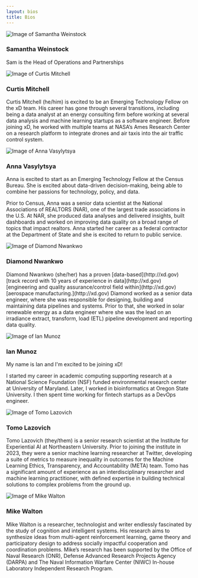 ```yaml
---
layout: bios
title: Bios
---
```

<div>
<img id="attptgXIhrtZAHqE8" alt="Image of Samantha Weinstock" src="https://v5.airtableusercontent.com/v2/23/23/1702080000000/za52YqrOI6GTXkRo8ULeeA/yYx_hK8hCunk8H_T1bPl_poXSoiAM7M5Tf6fnX9ftV9rnCzDrtXTYEmfosDx_U_k1fUCAudDkK-2yxRB7GhiC12eiJ9yd8k8B8X984epQpaBA2KhTRsFnGbg2-MEODn_1qwCBFdwwJiRl-p2nnZveQ/dGpFalov1SwxDakP7R5EU4sDKZ_n42zWsyGIMVBfs9o" />
<h3>Samantha Weinstock</h3>
<p>Sam is the Head of Operations and Partnerships
</p>
</div>
<div>
<img id="attzMv5LoQkfN8oSs" alt="Image of Curtis Mitchell" src="https://v5.airtableusercontent.com/v2/23/23/1702080000000/9wXRi6iqPNsVIGzHipxo-g/LP8ZX5wXxIH3PUoTpXVlPo_C2xhL5OriLXuqxhc-OIUAXAgxPGcVM22hzqF7Y7pfklX1SAf8haRnPJC0eSOIWzfzD5yq0JRo-J3z1AFb0JH9QVJ6flUSIkGM4mLw2c_DjJPyZUl1Fyu9ZkoS1xyKBpxRABQSpZSU0obU3ntjhNY/ifp3rbXL9M7fslI0Z_Szwnl0cQb_pNwRBW6aZHRoooQ" />
<h3>Curtis Mitchell</h3>
<p>Curtis Mitchell (he/him) is excited to be an
Emerging Technology Fellow on the xD team.
His career has gone through several transitions,
including being a data analyst at an energy
consulting firm before working at several data
analysis and machine learning startups as a
software engineer. Before joining xD, he worked
with multiple teams at NASA’s Ames Research
Center on a research platform to integrate
drones and air taxis into the air traffic control
system.
</p>
</div>
<div>
<img id="attoZc4P4TFYJW2aW" alt="Image of Anna Vasylytsya" src="https://v5.airtableusercontent.com/v2/23/23/1702080000000/HPW2ytyYWgG9lIutsC3_nw/wNQVXCtoaHwZDdG83azw30GlytU1Ef8bi3J_ExZj_0V9SfZivN6-3s_kFRavt2VGWzzmjnMepWOmfaFNsBOXvbcPs22-o8yOeN_fP1ps-ZUQVfb__xpTa7WODy6Xqzy5pX8Dn_vaJZAGNqLqfv0qlL4hbERlkonZoMDekcCvh3I/Sqgl7uNXz96UxinM3V1EG8Fm3OoDcbxB4WtvsavSvOs" />
<h3>Anna Vasylytsya</h3>
<p>Anna is excited to start as an Emerging Technology
Fellow at the Census Bureau. She is excited about
data-driven decision-making, being able to combine
her passions for technology, policy, and data.

Prior to Census, Anna was a senior data scientist at
the National Associations of REALTORS (NAR), one of
the largest trade associations in the U.S. At NAR, she
produced data analyses and delivered insights, built
dashboards and worked on improving data quality on
a broad range of topics that impact realtors. Anna
started her career as a federal contractor at the
Department of State and she is excited to return to
public service.
</p>
</div>
<div>
<img id="attW7Ep5zdBwxFzzB" alt="Image of Diamond Nwankwo" src="https://v5.airtableusercontent.com/v2/23/23/1702080000000/1BszqqyqaJCp7CiROejyFA/16NGrMfv_1puymMvexVX0aF3eQ9ErqTXDKjpaPjF8azj8wzchzl4qAqWrOBa95yVlkDKZeJBm9Iz6_EggAcbyBdA46-xOCArtwgM63AZ4cDU84pSJPWMife-_-6qnCB09mKCHb1porAMc2MhmY9Kk2ZLuuHILja7Ux6NsWuZAR0/kABfAqLMRf-pyX1CnZnvQyzHuo3XIvHe56kZx4WHeoA" />
<h3>Diamond Nwankwo</h3>
<p>Diamond Nwankwo (she/her) has a proven [data-based](http://xd.gov)
[track record with 10 years of experience in data](http://xd.gov)
[engineering and quality assurance/control field within](http://xd.gov)
[aerospace manufacturing.](http://xd.gov) Diamond worked as a senior
data engineer, where she was responsible for designing,
building and maintaining data pipelines and systems.
Prior to that, she worked in solar renewable energy as a
data engineer where she was the lead on an irradiance
extract, transform, load (ETL) pipeline development and
reporting data quality.
</p>
</div>
<div>
<img id="attlQoVOY2bfunFKj" alt="Image of Ian Munoz" src="https://v5.airtableusercontent.com/v2/23/23/1702080000000/i_3EkTB2bvvDhDg-8RHtkg/yN405oiRMdBbSOQ7R0B55eMqFFM7p2nmpjmwoRTcMNp4rDEolqbLg4KcaZAe1XHucjzMnjshCANJ4_DvZIlQUlvOvh-eLx-YadZjuM49x0q5N6ReHsGUTtwWQZjmR4tBglVC7-QVl4Fa0ca4j0NThk68sjjJemVHuXBcjAYQzBU/MV3KXpxH8LQ5Imyh2Y2mIxEan9awbrjeJ7TliAbiSSY" />
<h3>Ian Munoz</h3>
<p>My name is Ian and I'm excited to be joining xD!

I started my career in academic computing
supporting research at a National Science
Foundation (NSF) funded environmental research
center at University of Maryland. Later, I worked in
bioinformatics at Oregon State University. I then
spent time working for fintech startups as a
DevOps engineer.
</p>
</div>
<div>
<img id="attR760W90B7VP511" alt="Image of Tomo Lazovich" src="https://v5.airtableusercontent.com/v2/23/23/1702080000000/Fs8Kia6s-AzQWog23ylRxg/uBmL6rjY_cmd8_0IGC8hWK7yV5EgzFvdK6xPD_ubKvgV_Npai-yl0CnVUWEizyqBe0jWUES1VoqN0Sd-P6kHUTmSJNrsi6PlemtNynAfU4MCvklRuUpgRzgo4l5yOMTWr-YWq6p4XUIbjq_NRJLsUILnIk0sr1zfNw6OdXa47Io/XRyMU0fbGs1m5yDZexqtw3uORrQSg5VY8a0vee7P9oY" />
<h3>Tomo Lazovich</h3>
<p>Tomo Lazovich (they/them) is a senior research scientist at the
Institute for Experiential AI at Northeastern University. Prior to
joining the institute in 2023, they were a senior machine
learning researcher at Twitter, developing a suite of metrics to
measure inequality in outcomes for the Machine Learning
Ethics, Transparency, and Accountability (META) team. Tomo
has a significant amount of experience as an interdisciplinary
researcher and machine learning practitioner, with defined
expertise in building technical solutions to complex problems
from the ground up.
</p>
</div>
<div>
<img id="attROSxw6AXAkJppo" alt="Image of Mike Walton" src="https://v5.airtableusercontent.com/v2/23/23/1702080000000/cP3eb8suK2Li2rqCsrwvxQ/GIQZrncCMQp26CuO0xwpXbtOyGR9YxeBhbEQrfzsO9W9OeJ4E15DbBCLtbWg_CSKgrO1jxQULyBa4c0Ob05uoXK-2Gz9p9FIOkG_05jJGrbmkJg_dhFLzc5-ASXtDCh_3p4FZX87P-l5xmLOk1STClQg-1NxdLv26mz7JE9w8E4/Et08EPc2tmRzNXSIarkJOUrUh4Tw8rUUNmK1CT7ORX4" />
<h3>Mike Walton</h3>
<p>Mike Walton is a researcher, technologist and
writer endlessly fascinated by the study of
cognition and intelligent systems. His research
aims to synthesize ideas from multi-agent
reinforcement learning, game theory and
participatory design to address socially impactful
cooperation and coordination problems. Mike’s
research has been supported by the Office of Naval
Research (ONR), Defense Advanced Research
Projects Agency (DARPA) and The Naval
Information Warfare Center (NIWC) In-house
Laboratory Independent Research Program.
</p>
</div>